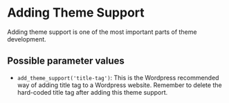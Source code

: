 # Adding Theme Support
Adding theme support is one of the most important parts of theme development.
## Possible parameter values
- `add_theme_support('title-tag')`: This is the Wordpress recommended way of adding title tag to a Wordpress website. Remember to delete the hard-coded title tag after adding this theme support.